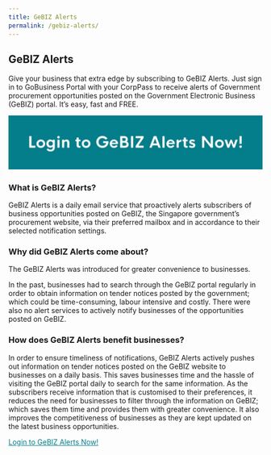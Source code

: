 ```yaml
---
title: GeBIZ Alerts
permalink: /gebiz-alerts/
---
```


## GeBIZ Alerts

Give your business that extra edge by subscribing to GeBIZ Alerts. Just sign in to GoBusiness Portal with your CorpPass to receive alerts of Government procurement opportunities posted on the Government Electronic Business (GeBIZ) portal. It’s easy, fast and FREE.

[![](/images/gov-assist/gebiz_login.jpg)](https://saml.corppass.gov.sg/cpauth/login/eservlogin?URL=%2Fmga%2Fsps%2Foauth%2Foauth20%2Fauthorize%3Fresponse_type%3Dcode%26scope%3Dopenid%26client_id%3DGT-G2B-SSO%26redirect_uri%3Dhttps%3A%2F%2Fwww.gobusiness.gov.sg%2Fssologin%26nonce%3Dec6ff710-bf0d-4317-873d-be8dba532dc9%26state%3D3m3gwl2wm2n85xbsaqc715_login%26esrvcID%3DGT-G2B-SSO&TAM_OP=login)

### What is GeBIZ Alerts?

GeBIZ Alerts is a daily email service that proactively alerts subscribers of business opportunities posted on GeBIZ, the Singapore government’s procurement website, via their preferred mailbox and in accordance to their selected notification settings.

### Why did GeBIZ Alerts come about?

The GeBIZ Alerts was introduced for greater convenience to businesses.

In the past, businesses had to search through the GeBIZ portal regularly in order to obtain information on tender notices posted by the government; which could be time-consuming, labour intensive and costly. There were also no alert services to actively notify businesses of the opportunities posted on GeBIZ.

### How does GeBIZ Alerts benefit businesses?

In order to ensure timeliness of notifications, GeBIZ Alerts actively pushes out information on tender notices posted on the GeBIZ website to businesses on a daily basis. This saves businesses time and the hassle of visiting the GeBIZ portal daily to search for the same information. As the subscribers receive information that is customised to their preferences, it reduces the need for businesses to filter through the information on GeBIZ; which saves them time and provides them with greater convenience. It also improves the competitiveness of businesses as they are kept updated on the latest business opportunities.

<a href="https://www.google.com" target="_blank" style="color:#037e8a">Login to GeBIZ Alerts Now!</a>
